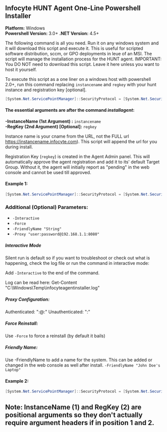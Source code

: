 ## Infocyte HUNT Agent One-Line Powershell Installer  
**Platform:** Windows  
**Powershell Version:** 3.0+
**.NET Version:** 4.5+

The following command is all you need. Run it on any windows system and it will download this script and execute it. This is useful for scripted software distribution, sccm, or GPO deployments in leue of an MSI. The script will manage the installation process for the HUNT agent. IMPORTANT: You DO NOT need to download this script. Leave it here unless you want to host it yourself.

To execute this script as a one liner on a windows host with powershell 2.0+, run this command replacing `instancename` and `regkey` with your hunt instance <mandatory> and registration key [optional].

```powershell
[System.Net.ServicePointManager]::SecurityProtocol = [System.Net.SecurityProtocolType]::Tls12; (new-object Net.WebClient).DownloadString("https://raw.githubusercontent.com/Infocyte/PowershellTools/master/AgentDeployment/install_huntagent.ps1") | iex; installagent <instancename> [regkey]
```

#### The essential arguments are after the command *installagent*:  
**-InstanceName (1st Argument) <Manadatory>:** `instancename`  
**-RegKey (2nd Argument) [Optional]:** `regkey`

Instance name is your cname from the URL, not the FULL url https://instancename.infocyte.com). This script will append the url for you during install.

Registration Key (`regkey`) is created in the Agent Admin panel. This will automatically approve the agent registration and add it to its' default Target Group. Without it, the agent will initially report as "pending" in the web console and cannot be used till approved.

#### Example 1:  
```powershell
[System.Net.ServicePointManager]::SecurityProtocol = [System.Net.SecurityProtocolType]::Tls12; (new-object Net.WebClient).DownloadString("https://raw.githubusercontent.com/Infocyte/PowershellTools/master/AgentDeployment/install_huntagent.ps1") | iex; installagent demo1
```

### Additional (Optional) Parameters:
* `-Interactive`
* `-Force`
* `-FriendlyName "String"`
* `-Proxy "user:password@192.168.1.1:8080"`

##### Interactive Mode
Silent run is default so if you want to troubleshoot or check out what is happening, check the log file or run the command in interactive mode:

Add `-Interactive` to the end of the command.

Log can be read here:
Get-Content "C:\Windows\Temp\infocyteagentinstaller.log"

##### Proxy Configuration:
Authenticated: "<user>:<password>@<ProxyAddress>:<ProxyPort>"
Unauthenticated: "<ProxyAddress>:<ProxyPort>"

##### Force Reinstall:
Use `-Force` to force a reinstall (by default it bails)

##### Friendly Name:
Use -FriendlyName to add a name for the system. This can be added or changed in the web console as well after install.
`-FriendlyName "John Doe's Laptop"`


#### Example 2:  
```powershell
[System.Net.ServicePointManager]::SecurityProtocol = [System.Net.SecurityProtocolType]::Tls12; (new-object Net.WebClient).DownloadString("https://raw.githubusercontent.com/Infocyte/PowershellTools/master/AgentDeployment/install_huntagent.ps1") | iex; installagent -InstanceName "demo1" -RegKey "asdfasdf" -FriendlyName "DBServer1" -Proxy "user:password@192.168.1.1:8080" -Interactive
```
Note: InstanceName (1) and RegKey (2) are positional arguments so they don't actually require argument headers if in position 1 and 2.
---
